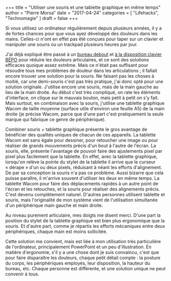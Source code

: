 +++
title      = "Utiliser une souris et une tablette graphique en même temps"
author     = "Pierre Morsa"
date       = "2017-04-24"
categories = [ "Lifehacks", "Technomagie" ]
draft      = false
+++

Si vous utilisez un ordinateur régulièrement depuis plusieurs années, il y a de fortes chances pour que vous ayez développé des douleurs dans les mains. Celles-ci n'ont en effet pas été conçues pour taper sur un clavier et manipuler une souris ou un trackpad plusieurs heures par jour.

J'ai déjà expliqué être passé à un [bureau debout](/blog/bureau-debout-pour-20-euros/) et [ à la disposition clavier BÉPO](/post/2017-02-13-7-ans-clavier-bepo) pour réduire les douleurs articulaires, et ce sont des solutions efficaces quoique assez extrême. Mais ce n'était pas suffisant pour résoudre tous mes problèmes de douleur dans les articulations ; il fallait encore trouver une solution pour la souris. Ne faisant pas les choses à moitié, car une demi-souris c'est pas très pratique, j'ai donc opté pour une solution originale. J'utilise encore une souris, mais de la main gauche au lieu de la main droite. Au début c'est très compliqué, on rate les éléments d'interface, on clique sur le mauvais bouton, mais petit à petit on s'y fait. Mais surtout, en combinaison avec la souris, j'utilise une tablette graphique Wacom de taille moyenne (surface utile d'environ une feuille A5) de la main droite (je précise Wacom, parce que d'une part c'est pratiquement la seule marque qui fabrique ce genre de périphérique). 

Combiner souris + tablette graphique présente le gros avantage de bénéficier des qualités uniques de chacun de ces appareils. La tablette Wacom est sans égale pour dessiner, pour retoucher une image ou pour réaliser de grands mouvements précis d'un bout à l'autre de l'écran. La souris, elle, présente l'avantage de pouvoir faire des ajustements pixel par pixel plus facilement que la tablette. En effet, avec la tablette graphique, lorsqu'on relève la pointe du stylet de la tablette il arrive que le curseur « dérape » d'un ou deux pixels, réduisant à néant les efforts d'alignement. De par sa conception la souris n'a pas ce problème. Aussi bizarre que cela puisse paraître, il m'arrive souvent d'utiliser les deux en même temps. La tablette Wacom pour faire des déplacements rapides à un autre point de l'écran et les retouches, et la souris pour réaliser des alignements précis. C'est devenu complètement naturel. D'autres personnes utilisent tablette et souris, mais l'originalité de mon système vient de l'utilisation simultanée d'un périphérique main gauche et main droite.

Au niveau purement articulaire, mes doigts me disent merci. D'une part la position du stylet de la tablette graphique est bien plus ergonomique que la souris. Et d'autre part, comme je répartis les efforts mécaniques entre deux périphériques, chaque main est moins sollicitée. 

Cette solution me convient, mais est liée à mon utilisation très particulière de l'ordinateur, principalement PowerPoint et un peu d'illustration. En matière d'ergonomie, s'il y a une chose dont je suis convaincu, c'est que pour faire disparaître les douleurs, chaque petit détail compte : la posture du corps, les périphériques employés, leur disposition, la hauteur du bureau, etc. Chaque personne est différente, et une solution unique ne peut convenir à tous.
